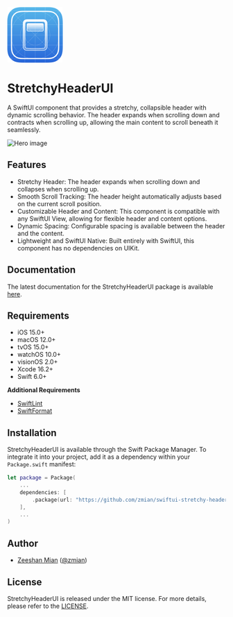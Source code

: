 <div>
  <img src="/Resources/icon.svg" width="128px" height="128px" alt="StretchyHeaderUI icon"/>
  <h1>StretchyHeaderUI</h1>
</div>

A SwiftUI component that provides a stretchy, collapsible header with dynamic scrolling behavior. The header expands when scrolling down and contracts when scrolling up, allowing the main content to scroll beneath it seamlessly.

<img src="/Resources/hero.gif" width="200px" alt="Hero image"/>

## Features

- Stretchy Header: The header expands when scrolling down and collapses when scrolling up.
- Smooth Scroll Tracking: The header height automatically adjusts based on the current scroll position.
- Customizable Header and Content: This component is compatible with any SwiftUI View, allowing for flexible header and content options.
- Dynamic Spacing: Configurable spacing is available between the header and the content.
- Lightweight and SwiftUI Native: Built entirely with SwiftUI, this component has no dependencies on UIKit.

## Documentation

The latest documentation for the StretchyHeaderUI package is available [here][docs].

## Requirements

- iOS 15.0+
- macOS 12.0+
- tvOS 15.0+
- watchOS 10.0+
- visionOS 2.0+
- Xcode 16.2+
- Swift 6.0+

**Additional Requirements**

- [SwiftLint][swiftlint-link]
- [SwiftFormat][swiftformat-link]

## Installation

StretchyHeaderUI is available through the Swift Package Manager. To integrate it into your project, add it as a dependency within your `Package.swift` manifest:

```swift
let package = Package(
    ...
    dependencies: [
        .package(url: "https://github.com/zmian/swiftui-stretchy-header-ui", from: "1.0.0")
    ],
    ...
)
```

## Author

- [Zeeshan Mian](https://github.com/zmian) ([@zmian](https://twitter.com/zmian))

## License

StretchyHeaderUI is released under the MIT license. For more details, please refer to the [LICENSE](https://github.com/zmian/swiftui-stretchy-header-ui/blob/main/LICENSE).

[swiftlint-link]: https://github.com/realm/SwiftLint
[swiftformat-link]: https://github.com/nicklockwood/SwiftFormat
[docs]: https://zmian.github.io/swiftui-stretchy-header-ui/main/documentation/stretchyheaderui/
